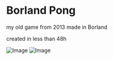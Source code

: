 # Borland Pong

my old game from 2013 made in Borland

created in less than 48h


![Image](http://i.imgur.com/xS0SvI6.png)
![Image](http://i.imgur.com/ymF7JEL.png)
